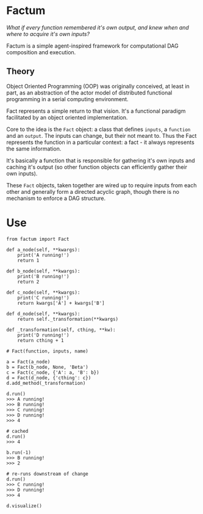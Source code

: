 # Factum

_What if every function remembered it's own output, and knew when and where to acquire it's own inputs?_

Factum is a simple agent-inspired framework for computational DAG composition and execution.

## Theory

Object Oriented Programming (OOP) was originally conceived, at least in part, as an abstraction of the actor model of distributed functional programming in a serial computing environment.

Fact represents a simple return to that vision. It's a functional paradigm facilitated by an object oriented implementation.

Core to the idea is the `Fact` object: a class that defines `inputs`, a `function` and an `output`. The inputs can change, but their not meant to. Thus the Fact represents the function in a particular context: a fact - it always represents the same information.

It's basically a function that is responsible for gathering it's own inputs and caching it's output (so other function objects can efficiently gather their own inputs).

These `Fact` objects, taken together are wired up to require inputs from each other and generally form a directed acyclic graph, though there is no mechanism to enforce a DAG structure.

# Use

```
from factum import Fact

def a_node(self, **kwargs):
    print('A running!')
    return 1

def b_node(self, **kwargs):
    print('B running!')
    return 2

def c_node(self, **kwargs):
    print('C running!')
    return kwargs['A'] + kwargs['B']

def d_node(self, **kwargs):
    return self._transformation(**kwargs)

def _transformation(self, cthing, **kw):
    print('D running!')
    return cthing + 1

# Fact(function, inputs, name)

a = Fact(a_node)
b = Fact(b_node, None, 'Beta')
c = Fact(c_node, {'A': a, 'B': b})
d = Fact(d_node, {'cthing': c})
d.add_method(_transformation)

d.run()
>>> A running!
>>> B running!
>>> C running!
>>> D running!
>>> 4

# cached
d.run()  
>>> 4

b.run(-1)
>>> B running!
>>> 2

# re-runs downstream of change
d.run()
>>> C running!
>>> D running!
>>> 4

d.visualize()

```
